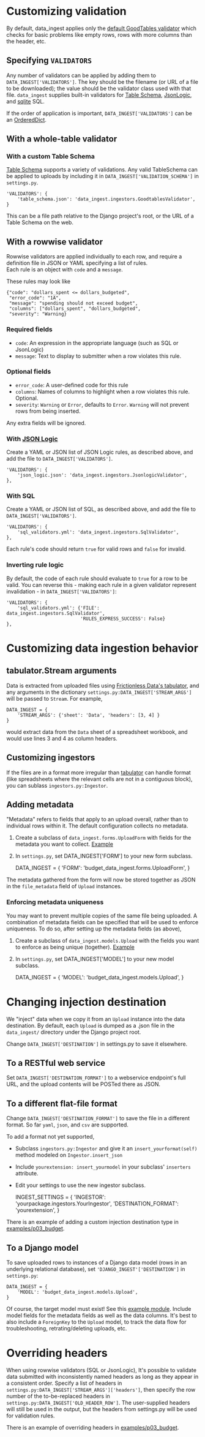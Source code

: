 # Customizing validation

By default, data_ingest applies only the
[default GoodTables validator](https://github.com/frictionlessdata/goodtables-py)
which checks for basic problems like empty rows,
rows with more columns than the header, etc.

## Specifying `VALIDATORS`

Any number of validators can be applied by adding them to 
`DATA_INGEST['VALIDATORS']`.  The key should be the filename
(or URL of a file to be downloaded); the value should be the 
validator class used with that file.  `data_ingest` supplies
built-in validators for 
[Table Schema](https://frictionlessdata.io/specs/table-schema/),
[JsonLogic](http://jsonlogic.com/), 
and [sqlite](https://www.sqlite.org/index.html) SQL.

If the order of application is 
important, `DATA_INGEST['VALIDATORS']` can be an 
[OrderedDict](https://docs.python.org/3/library/collections.html#collections.OrderedDict).

## With a whole-table validator 

### With a custom Table Schema

[Table Schema](https://frictionlessdata.io/specs/table-schema/)
supports a variety of validations.  Any valid TableSchema
can be applied to uploads by including it in `DATA_INGEST['VALIDATION_SCHEMA']` in `settings.py`.

    'VALIDATORS': {
        'table_schema.json': 'data_ingest.ingestors.GoodtablesValidator',
    }

This can be a file path relative to the Django project's root,
or the URL of a Table Schema on the web.

## With a rowwise validator 

Rowwise validators are applied individually to each row, and 
require a definition file in JSON or YAML specifying a list of rules.  
Each rule is an object with `code` and a `message`.

These rules may look like 

    {"code": "dollars_spent <= dollars_budgeted",
     "error_code": "1A",
     "message": "spending should not exceed budget",
     "columns": ["dollars_spent", "dollars_budgeted",
     "severity": "Warning}
     
### Required fields 

- `code`: An expression in the appropriate language (such as SQL or JsonLogic)
- `message`: Text to display to submitter when a row violates this rule.

### Optional fields 

- `error_code`: A user-defined code for this rule
- `columns`: Names of columns to highlight when a row violates this rule.  Optional.
- `severity`: `Warning` or `Error`, defaults to `Error`.  `Warning` will not prevent 
  rows from being inserted.
 
Any extra fields will be ignored.


### With [JSON Logic](http://jsonlogic.com/) 

Create a YAML or JSON list of JSON Logic rules, as described above,
and add the file to `DATA_INGEST['VALIDATORS']`. 

    'VALIDATORS': {
        'json_logic.json': 'data_ingest.ingestors.JsonlogicValidator',
    },
    
### With SQL

Create a YAML or JSON list of SQL, as described above,
and add the file to `DATA_INGEST['VALIDATORS']`. 

    'VALIDATORS': {
        'sql_validators.yml': 'data_ingest.ingestors.SqlValidator',
    },

Each rule's code should return `true` for valid rows and `false` for invalid.

### Inverting rule logic 

By default, the code of each rule should evaluate to `true` for a row 
to be valid.  You can reverse this - making each rule in a given validator 
represent invalidation - in `DATA_INGEST['VALIDATORS']`:

    'VALIDATORS': {
        'sql_validators.yml': {'FILE': data_ingest.ingestors.SqlValidator',
                               'RULES_EXPRESS_SUCCESS': False}
    },

# Customizing data ingestion behavior

## tabulator.Stream arguments 

Data is extracted from uploaded files using 
[Frictionless Data's tabulator](https://github.com/frictionlessdata/tabulator-py/),
and any arguments in the dictionary `settings.py:DATA_INGEST['STREAM_ARGS']`
will be passed to `Stream`.  For example,

    DATA_INGEST = {
        'STREAM_ARGS': {'sheet': 'Data', 'headers': [3, 4] }
    }
    
would extract data from the `Data` sheet of a spreadsheet workbook, and would 
use lines 3 and 4 as column headers.

## Customizing ingestors 

If the files are in a format more irregular than 
[tabulator](https://github.com/frictionlessdata/tabulator-py) 
can handle format (like spreadsheets
where the relevant cells are not in a contiguous block), you 
can sublass `ingestors.py:Ingestor`.  

## Adding metadata

"Metadata" refers to fields that apply to an upload overall, rather
than to individual rows within it.  The default configuration collects
no metadata.

1. Create a subclass of `data_ingest.forms.UploadForm` with fields for the metadata you want to collect.  [Example](../examples/p02_budgets/budget_data_ingest.forms.py)

2. In `settings.py`, set DATA_INGEST['FORM'] to your new form subclass.


    DATA_INGEST = {
        'FORM': 'budget_data_ingest.forms.UploadForm',
    }

The metadata gathered from the form will now be stored together as JSON in the `file_metadata`
field of `Upload` instances.

### Enforcing metadata uniqueness

You may want to prevent multiple copies of the same file being uploaded.
A combination of metadata fields can be specified that will be used to
enforce uniqueness.  To do so, after setting up the metadata fields (as above),

1. Create a subclass of `data_ingest.models.Upload` with the fields you want to enforce as being unique (together).  [Example](../examples/p02_budgets/budget_data_ingest.models.py)

2. In `settings.py`, set DATA_INGEST['MODEL'] to your new model subclass.

    DATA_INGEST = {
        'MODEL': 'budget_data_ingest.models.Upload',
    }

# Changing injection destination

We "inject" data when we copy it from an `Upload` instance into
the data destination.  By default, each `Upload` is dumped as a
.json file in the `data_ingest/` directory under the Django
project root.  

Change `DATA_INGEST['DESTINATION']` in settings.py 
to save it elsewhere.

## To a RESTful web service 

Set `DATA_INGEST['DESTINATION_FORMAT']` to a webservice endpoint's 
full URL, and the upload contents will be POSTed there as JSON.
 
## To a different flat-file format

Change `DATA_INGEST['DESTINATION_FORMAT']` to save the file in a 
different format.  So far `yaml`, `json`, and `csv` are supported.

To add a format not yet supported,

- Subclass `ingestors.py:Ingestor` and give it an `insert_yourformat(self)`
method modeled on `Ingestor.insert_json`

- Include `yourextension: insert_yourmodel` in your subclass' `inserters` 
attribute.

- Edit your settings to use the new ingestor subclass.


     INGEST_SETTINGS = {
        'INGESTOR': 'yourpackage.ingestors.YourIngestor',
        'DESTINATION_FORMAT': 'yourextension',
    }   
    
There is an example of adding a custom injection destination type 
in [examples/p03_budget](examples/p03_budgets).

## To a Django model

To save uploaded rows to instances of a Django data model
(rows in an underlying relational database), set
`'DJANGO_INGEST'['DESTINATION']` in `settings.py`:


    DATA_INGEST = {
        'MODEL': 'budget_data_ingest.models.Upload',
    }

Of course, the target model must exist!  See this
[example module](../examples/p02_budget/models.py).
Include model fields for the metadata fields as well as
the data columns.  It's best to also include a `ForeignKey`
to the `Upload` model, to track the data flow for
troubleshooting, retrating/deleting uploads, etc.

# Overriding headers

When using rowwise validators (SQL or JsonLogic), It's possible to validate data submitted with inconsistently named headers 
as long as they appear in a consistent order.  Specify a list of headers in 
`settings.py:DATA_INGEST['STREAM_ARGS']['headers']`, 
then specify the row number of the to-be-replaced headers in  
`settings.py:DATA_INGEST['OLD_HEADER_ROW']`.  The user-supplied 
headers will still be used in the output, but the headers from settings.py
will be used for validation rules.

There is an example of overriding headers 
in [examples/p03_budget](examples/p03_budgets).



